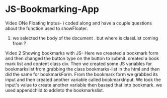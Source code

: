 # JS-Bookmarking-App
 
Video ONe  Floating Inptus- i coded along and have a couple questions about the function used to showFloater.
1. we selected the body of the document . but where is classList coming from ?

Video 2 Showing bookmarks with JS-
Here we creaeted a bookmark form and then changed the button type on the button to submit. created a book mark list and content class div.
Then we created some JS variables for bookmarkslist from grabbing the class bookmarks-list in the html and then did the same for bookmarkForm. From the bookmark form we grabbed its input and then created another variable called bookmarkInput. We took the input's value to create another variable then bassed that into bookmark.  we used appendchild to addinto the bookmarkslist. 
